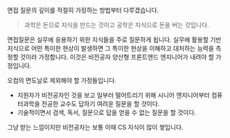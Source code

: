 <!-- 초고 -->

면접 질문의 깊이를 적절히 가정하는 방법부터 다루겠습니다.

> 과학은 돈으로 지식을 만드는 것이고 공학은 지식으로 돈을 버는 것입니다.

면접질문은 실무에 응용하기 위한 지식들을 주로 질문하게 됩니다. 실무에 활용할 기반지식으로 어떤 특이한 현상이 발생하면 그 특이한 현상을 이해하고 대처하는 능력을 측정할 것이라 가정합니다. 이것은 비전공자 양산형 프론트엔드 엔지니어가 내려야 할 가정입니다.

오컴의 면도날로 제외해야 할 가정들입니다.

- 지원자가 비전공자인 것을 보고 일부러 떨어트리기 위해 시니어 엔지니어부터 컴퓨터과학을 전공한 교수도 답하기 여려운 질문을 할 것이다.
- 기술적이면서 검색, 독서, 질문으로 답을 얻을 수 없는 질문을 할 것이다.

그냥 받는 느낌이지만 비전공자는 보통 이때 CS 지식이 많이 쌓입니다.
